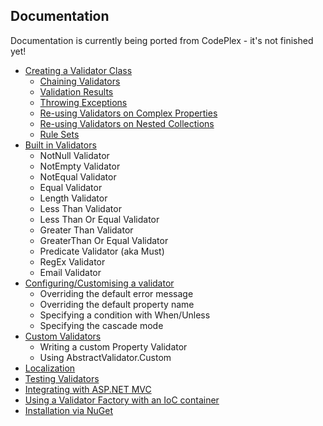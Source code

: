 ## Documentation

Documentation is currently being ported from CodePlex - it's not finished yet!

- [Creating a Validator Class](CreatingAValidator.md)
  * [Chaining Validators](CreatingAValidator.md#chaining-validators-for-the-same-property)
  * [Validation Results](CreatingAValidator.md#validation-results)
  * [Throwing Exceptions](CreatingAValidator.md#throwing-exceptions)
  * [Re-using Validators on Complex Properties](CreatingAValidator.md#complex-properties)
  * [Re-using Validators on Nested Collections](CreatingAValidator.md#collections)
  * [Rule Sets](CreatingAValidator.md#RuleSets)
- [Built in Validators](BuiltInValidators.md)
  * NotNull Validator
  * NotEmpty Validator
  * NotEqual Validator
  * Equal Validator
  * Length Validator
  * Less Than Validator
  * Less Than Or Equal Validator
  * Greater Than Validator
  * GreaterThan Or Equal Validator
  * Predicate Validator (aka Must)
  * RegEx Validator
  * Email Validator
- [Configuring/Customising a validator](ConfiguringAValidator.md)
  * Overriding the default error message
  * Overriding the default property name
  * Specifying a condition with When/Unless
  * Specifying the cascade mode
- [Custom Validators](CustomValidators.md)
  * Writing a custom Property Validator
  * Using AbstractValidator.Custom
- [Localization](Localization.md)
- [Testing Validators](Testing.md)
- [Integrating with ASP.NET MVC](MVC.md)
- [Using a Validator Factory with an IoC container](IoC.md)
- [Installation via NuGet](nuget.md)
